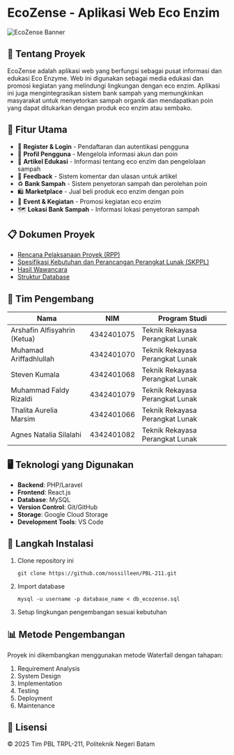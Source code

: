 # EcoZense - Aplikasi Web Eco Enzim

![EcoZense Banner](https://media.discordapp.net/attachments/918866718326145084/1351791694592348191/file.jpg?ex=67dba99f&is=67da581f&hm=d91ed4db7a8075f095cf5f46d5ed59000d3b2353c36b5d3629ae8998e30fa46c&=&format=webp&width=625&height=625)

## 🌱 Tentang Proyek

EcoZense adalah aplikasi web yang berfungsi sebagai pusat informasi dan edukasi Eco Enzyme. Web ini digunakan sebagai media edukasi dan promosi kegiatan yang melindungi lingkungan dengan eco enzim. Aplikasi ini juga mengintegrasikan sistem bank sampah yang memungkinkan masyarakat untuk menyetorkan sampah organik dan mendapatkan poin yang dapat ditukarkan dengan produk eco enzim atau sembako.

## 🌿 Fitur Utama

- 📱 **Register & Login** - Pendaftaran dan autentikasi pengguna
- 👤 **Profil Pengguna** - Mengelola informasi akun dan poin
- 📰 **Artikel Edukasi** - Informasi tentang eco enzim dan pengelolaan sampah
- 💬 **Feedback** - Sistem komentar dan ulasan untuk artikel
- ♻️ **Bank Sampah** - Sistem penyetoran sampah dan perolehan poin
- 🛍️ **Marketplace** - Jual beli produk eco enzim dengan poin
- 📅 **Event & Kegiatan** - Promosi kegiatan eco enzim
- 🗺️ **Lokasi Bank Sampah** - Informasi lokasi penyetoran sampah

## 📋 Dokumen Proyek

- [Rencana Pelaksanaan Proyek (RPP)](DOC/RPP.md)
- [Spesifikasi Kebutuhan dan Perancangan Perangkat Lunak (SKPPL)](DOC/SKPPL.md)
- [Hasil Wawancara](DOC/wanwancara.md)
- [Struktur Database](db_ecozense.sql)

## 👥 Tim Pengembang

| Nama | NIM | Program Studi |
|------|-----|---------------|
| Arshafin Alfisyahrin (Ketua) | 4342401075 | Teknik Rekayasa Perangkat Lunak |
| Muhamad Ariffadhlullah | 4342401070 | Teknik Rekayasa Perangkat Lunak |
| Steven Kumala | 4342401068 | Teknik Rekayasa Perangkat Lunak |
| Muhammad Faldy Rizaldi | 4342401079 | Teknik Rekayasa Perangkat Lunak |
| Thalita Aurelia Marsim | 4342401066 | Teknik Rekayasa Perangkat Lunak |
| Agnes Natalia Silalahi | 4342401082 | Teknik Rekayasa Perangkat Lunak |

## 🖥️ Teknologi yang Digunakan

- **Backend**: PHP/Laravel
- **Frontend**: React.js
- **Database**: MySQL
- **Version Control**: Git/GitHub
- **Storage**: Google Cloud Storage
- **Development Tools**: VS Code

## 🚀 Langkah Instalasi

1. Clone repository ini
   ```
   git clone https://github.com/nossilleen/PBL-211.git
   ```
2. Import database
   ```
   mysql -u username -p database_name < db_ecozense.sql
   ```
3. Setup lingkungan pengembangan sesuai kebutuhan

## 📊 Metode Pengembangan

Proyek ini dikembangkan menggunakan metode Waterfall dengan tahapan:
1. Requirement Analysis
2. System Design
3. Implementation
4. Testing
5. Deployment
6. Maintenance

## 📄 Lisensi

© 2025 Tim PBL TRPL-211, Politeknik Negeri Batam 